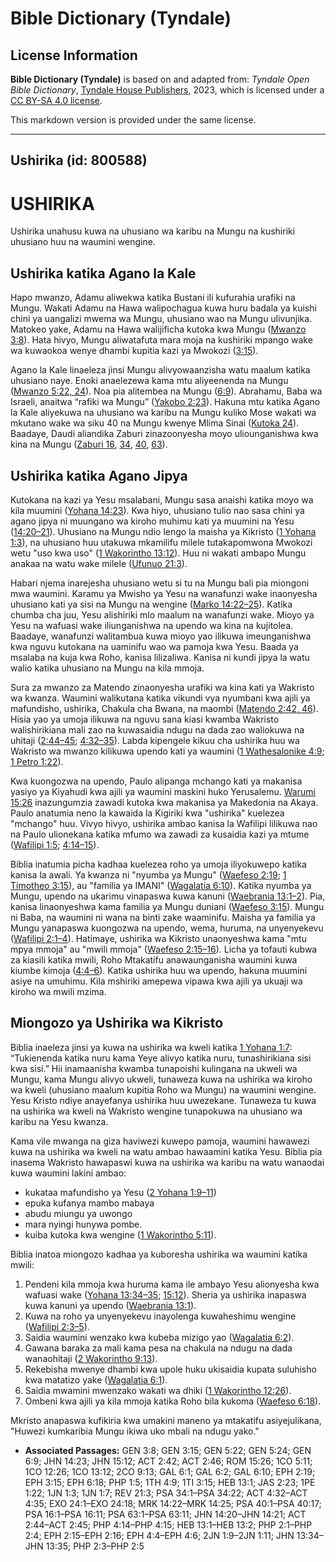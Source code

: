 # Bible Dictionary (Tyndale)

## License Information

**Bible Dictionary (Tyndale)** is based on and adapted from: _Tyndale Open Bible Dictionary_, [Tyndale House Publishers](https://tyndaleopenresources.com/), 2023, which is licensed under a [CC BY-SA 4.0 license](https://creativecommons.org/licenses/by-sa/4.0/legalcode.en).

This markdown version is provided under the same license.



--------------------------------

## Ushirika (id: 800588)

USHIRIKA
========

Ushirika unahusu kuwa na uhusiano wa karibu na Mungu na kushiriki uhusiano huu na waumini wengine.

Ushirika katika Agano la Kale
-----------------------------

Hapo mwanzo, Adamu aliwekwa katika Bustani ili kufurahia urafiki na Mungu. Wakati Adamu na Hawa walipochagua kuwa huru badala ya kuishi chini ya uangalizi mwema wa Mungu, uhusiano wao na Mungu ulivunjika. Matokeo yake, Adamu na Hawa walijificha kutoka kwa Mungu ([Mwanzo 3:8](https://ref.ly/Gen3:8)). Hata hivyo, Mungu aliwatafuta mara moja na kushiriki mpango wake wa kuwaokoa wenye dhambi kupitia kazi ya Mwokozi ([3:15](https://ref.ly/Gen3:15)).

Agano la Kale linaeleza jinsi Mungu alivyowaanzisha watu maalum katika uhusiano naye. Enoki anaelezewa kama mtu aliyeenenda na Mungu ([Mwanzo 5:22, 24](https://ref.ly/Gen5:22,Gen5:24)). Noa pia alitembea na Mungu ([6:9](https://ref.ly/Gen6:9)). Abrahamu, Baba wa Israeli, anaitwa “rafiki wa Mungu” ([Yakobo 2:23](https://ref.ly/Jas2:23)). Hakuna mtu katika Agano la Kale aliyekuwa na uhusiano wa karibu na Mungu kuliko Mose wakati wa mkutano wake wa siku 40 na Mungu kwenye Mlima Sinai ([Kutoka 24](https://ref.ly/Exod24:1-Exod24:18)). Baadaye, Daudi aliandika Zaburi zinazoonyesha moyo uliounganishwa kwa kina na Mungu ([Zaburi 16](https://ref.ly/Ps16:1-Ps16:11), [34](https://ref.ly/Ps34:1-Ps34:22), [40](https://ref.ly/Ps40:1-Ps40:17), [63](https://ref.ly/Ps63:1-Ps63:11)).

Ushirika katika Agano Jipya
---------------------------

Kutokana na kazi ya Yesu msalabani, Mungu sasa anaishi katika moyo wa kila muumini ([Yohana 14:23](https://ref.ly/John14:23)). Kwa hiyo, uhusiano tulio nao sasa chini ya agano jipya ni muungano wa kiroho muhimu kati ya muumini na Yesu ([14:20–21](https://ref.ly/John14:20-John14:21)). Uhusiano na Mungu ndio lengo la maisha ya Kikristo ([1 Yohana 1:3](https://ref.ly/1John1:3)), na uhusiano huu utakuwa mkamilifu milele tutakapomwona Mwokozi wetu "uso kwa uso" ([1 Wakorintho 13:12](https://ref.ly/1Cor13:12)). Huu ni wakati ambapo Mungu anakaa na watu wake milele ([Ufunuo 21:3](https://ref.ly/Rev21:3)).

Habari njema inarejesha uhusiano wetu si tu na Mungu bali pia miongoni mwa waumini. Karamu ya Mwisho ya Yesu na wanafunzi wake inaonyesha uhusiano kati ya sisi na Mungu na wengine ([Marko 14:22–25](https://ref.ly/Mark14:22-Mark14:25)). Katika chumba cha juu, Yesu alishiriki mlo maalum na wanafunzi wake. Mioyo ya Yesu na wafuasi wake iliunganishwa na upendo wa kina na kujitolea. Baadaye, wanafunzi walitambua kuwa mioyo yao ilikuwa imeunganishwa kwa nguvu kutokana na uaminifu wao wa pamoja kwa Yesu. Baada ya msalaba na kuja kwa Roho, kanisa lilizaliwa. Kanisa ni kundi jipya la watu walio katika uhusiano na Mungu na kila mmoja.

Sura za mwanzo za Matendo zinaonyesha urafiki wa kina kati ya Wakristo wa kwanza. Waumini walikutana katika vikundi vya nyumbani kwa ajili ya mafundisho, ushirika, Chakula cha Bwana, na maombi ([Matendo 2:42, 46](https://ref.ly/Acts2:42,Acts2:46)). Hisia yao ya umoja ilikuwa na nguvu sana kiasi kwamba Wakristo walishirikiana mali zao na kuwasaidia ndugu na dada zao waliokuwa na uhitaji ([2:44–45](https://ref.ly/Acts2:44-Acts2:45); [4:32–35](https://ref.ly/Acts4:32-Acts4:35)). Labda kipengele kikuu cha ushirika huu wa Wakristo wa mwanzo kilikuwa upendo kati ya waumini ([1 Wathesalonike 4:9](https://ref.ly/1Thess4:9); [1 Petro 1:22](https://ref.ly/1Pet1:22)).

Kwa kuongozwa na upendo, Paulo alipanga mchango kati ya makanisa yasiyo ya Kiyahudi kwa ajili ya waumini maskini huko Yerusalemu. [Warumi 15:26](https://ref.ly/Rom15:26) inazungumzia zawadi kutoka kwa makanisa ya Makedonia na Akaya. Paulo anatumia neno la kawaida la Kigiriki kwa "ushirika" kuelezea "mchango" huu. Vivyo hivyo, ushirika ambao kanisa la Wafilipi lilikuwa nao na Paulo ulionekana katika mfumo wa zawadi za kusaidia kazi ya mtume ([Wafilipi 1:5](https://ref.ly/Phil1:5); [4:14–15](https://ref.ly/Phil4:14-Phil4:15)).

Biblia inatumia picha kadhaa kuelezea roho ya umoja iliyokuwepo katika kanisa la awali. Ya kwanza ni "nyumba ya Mungu" ([Waefeso 2:19](https://ref.ly/Eph2:19); [1 Timotheo 3:15](https://ref.ly/1Tim3:15)), au "familia ya IMANI" ([Wagalatia 6:10](https://ref.ly/Gal6:10)). Katika nyumba ya Mungu, upendo na ukarimu vinapaswa kuwa kanuni ([Waebrania 13:1–2](https://ref.ly/Heb13:1-Heb13:2)). Pia, kanisa linaonyeshwa kama familia ya Mungu duniani ([Waefeso 3:15](https://ref.ly/Eph3:15)). Mungu ni Baba, na waumini ni wana na binti zake waaminifu. Maisha ya familia ya Mungu yanapaswa kuongozwa na upendo, wema, huruma, na unyenyekevu ([Wafilipi 2:1–4](https://ref.ly/Phil2:1-Phil2:4)). Hatimaye, ushirika wa Kikristo unaonyeshwa kama "mtu mpya mmoja" au "mwili mmoja" ([Waefeso 2:15–16](https://ref.ly/Eph2:15-Eph2:16)). Licha ya tofauti kubwa za kiasili katika mwili, Roho Mtakatifu anawaunganisha waumini kuwa kiumbe kimoja ([4:4–6](https://ref.ly/Eph4:4-Eph4:6)). Katika ushirika huu wa upendo, hakuna muumini asiye na umuhimu. Kila mshiriki amepewa vipawa kwa ajili ya ukuaji wa kiroho wa mwili mzima.

Miongozo ya Ushirika wa Kikristo
--------------------------------

Biblia inaeleza jinsi ya kuwa na ushirika wa kweli katika [1 Yohana 1:7](https://ref.ly/1John1:7): “Tukienenda katika nuru kama Yeye alivyo katika nuru, tunashirikiana sisi kwa sisi.” Hii inamaanisha kwamba tunapoishi kulingana na ukweli wa Mungu, kama Mungu alivyo ukweli, tunaweza kuwa na ushirika wa kiroho wa kweli (uhusiano maalum kupitia Roho wa Mungu) na waumini wengine. Yesu Kristo ndiye anayefanya ushirika huu uwezekane. Tunaweza tu kuwa na ushirika wa kweli na Wakristo wengine tunapokuwa na uhusiano wa karibu na Yesu kwanza.

Kama vile mwanga na giza haviwezi kuwepo pamoja, waumini hawawezi kuwa na ushirika wa kweli na watu ambao hawaamini katika Yesu. Biblia pia inasema Wakristo hawapaswi kuwa na ushirika wa karibu na watu wanaodai kuwa waumini lakini ambao:

* kukataa mafundisho ya Yesu ([2 Yohana 1:9–11](https://ref.ly/2John1:9-2John1:11))
* epuka kufanya mambo mabaya
* abudu miungu ya uwongo
* mara nyingi hunywa pombe.
* kuiba kutoka kwa wengine ([1 Wakorintho 5:11](https://ref.ly/1Cor5:11)).

Biblia inatoa miongozo kadhaa ya kuboresha ushirika wa waumini katika mwili:

1. Pendeni kila mmoja kwa huruma kama ile ambayo Yesu alionyesha kwa wafuasi wake ([Yohana 13:34–35](https://ref.ly/John13:34-John13:35); [15:12](https://ref.ly/John15:12)). Sheria ya ushirika inapaswa kuwa kanuni ya upendo ([Waebrania 13:1](https://ref.ly/Heb13:1)).
2. Kuwa na roho ya unyenyekevu inayolenga kuwaheshimu wengine ([Wafilipi 2:3–5](https://ref.ly/Phil2:3-Phil2:5)).
3. Saidia waumini wenzako kwa kubeba mizigo yao ([Wagalatia 6:2](https://ref.ly/Gal6:2)).
4. Gawana baraka za mali kama pesa na chakula na ndugu na dada wanaohitaji ([2 Wakorintho 9:13](https://ref.ly/2Cor9:13)).
5. Rekebisha mwenye dhambi kwa upole huku ukisaidia kupata suluhisho kwa matatizo yake ([Wagalatia 6:1](https://ref.ly/Gal6:1)).
6. Saidia mwamini mwenzako wakati wa dhiki ([1 Wakorintho 12:26](https://ref.ly/1Cor12:26)).
7. Ombeni kwa ajili ya kila mmoja katika Roho bila kukoma ([Waefeso 6:18](https://ref.ly/Eph6:18)).

Mkristo anapaswa kufikiria kwa umakini maneno ya mtakatifu asiyejulikana, "Huwezi kumkaribia Mungu ikiwa uko mbali na ndugu yako."

* **Associated Passages:** GEN 3:8; GEN 3:15; GEN 5:22; GEN 5:24; GEN 6:9; JHN 14:23; JHN 15:12; ACT 2:42; ACT 2:46; ROM 15:26; 1CO 5:11; 1CO 12:26; 1CO 13:12; 2CO 9:13; GAL 6:1; GAL 6:2; GAL 6:10; EPH 2:19; EPH 3:15; EPH 6:18; PHP 1:5; 1TH 4:9; 1TI 3:15; HEB 13:1; JAS 2:23; 1PE 1:22; 1JN 1:3; 1JN 1:7; REV 21:3; PSA 34:1–PSA 34:22; ACT 4:32–ACT 4:35; EXO 24:1–EXO 24:18; MRK 14:22–MRK 14:25; PSA 40:1–PSA 40:17; PSA 16:1–PSA 16:11; PSA 63:1–PSA 63:11; JHN 14:20–JHN 14:21; ACT 2:44–ACT 2:45; PHP 4:14–PHP 4:15; HEB 13:1–HEB 13:2; PHP 2:1–PHP 2:4; EPH 2:15–EPH 2:16; EPH 4:4–EPH 4:6; 2JN 1:9–2JN 1:11; JHN 13:34–JHN 13:35; PHP 2:3–PHP 2:5

